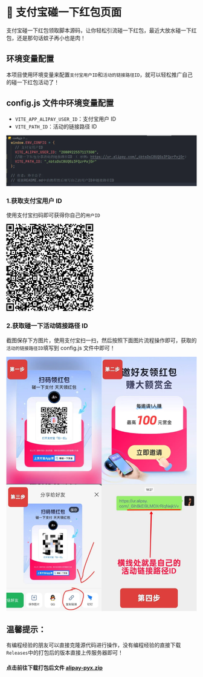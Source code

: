 # 🥂 支付宝碰一下红包页面

支付宝碰一下红包领取脚本源码，让你轻松引流碰一下红包，最近大放水碰一下红包，还是那句话蚊子再小也是肉！

## 环境变量配置

本项目使用环境变量来配置`支付宝用户ID`和`活动的链接路径ID`，就可以轻松推广自己的碰一下红包活动了！

## config.js 文件中环境变量配置

- `VITE_APP_ALIPAY_USER_ID`：支付宝用户 ID
- `VITE_PATH_ID`：活动的链接路径 ID

![](https://raw.githubusercontent.com/lygzblog/githubImg/refs/heads/main/alipay-pyx2.webp)

### 1.获取支付宝用户 ID

使用支付宝扫码即可获得你自己的`用户ID`

![](https://raw.githubusercontent.com/lygzblog/githubImg/refs/heads/main/alipay-hb-3.jpg)

### 2.获取碰一下活动链接路径 ID

截图保存下方图片，使用支付宝扫一扫，然后按照下面图片流程操作即可，获取的`活动的链接路径ID`填写到 config.js 文件中即可！

![](https://raw.githubusercontent.com/lygzblog/githubImg/refs/heads/main/alipay-pyx1.webp)

## 温馨提示：

有编程经验的朋友可以直接克隆源代码进行操作，没有编程经验的直接下载`Releases`中的打包后的版本直接上传服务器即可！

#### 点击前往下载打包后文件 [alipay-pyx.zip](https://github.com/lygzblog/alipay-pyx/releases)
